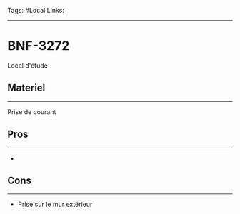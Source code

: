 Tags: #Local
Links: 

----
# BNF-3272
Local d'étude

## Materiel
----
Prise de courant
## Pros
----
- 
## Cons
----
- Prise sur le mur extérieur